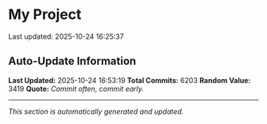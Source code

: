 # My Project


Last updated: 2025-10-24 16:25:37


































































































































































































































































































































































































































































































































































































































































































































































































































































































































































































































































































































































































































































































































































































































































































































































































































































































































































































































































































































































































































































































































































































































































































































































































































































































































































































































































































































































































































































































































































































































































































































































































































































































































































































































































































































































































































































































































































































































































































































































































































































































































































































































































































































































































































































































































































































































































































































































































































































































































































































































































































































































































































































































































































































































































































































































































































































































































































































































































































































































































































































































































































































































































































































































































































































































































































































































































































































































































































































## Auto-Update Information

**Last Updated:** 2025-10-24 16:53:19
**Total Commits:** 6203
**Random Value:** 3419
**Quote:** _Commit often, commit early._

---
_This section is automatically generated and updated._